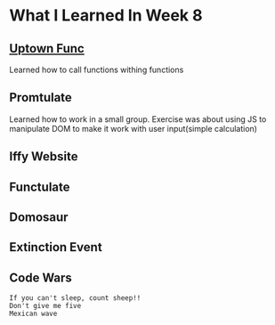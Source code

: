 # What I Learned In Week 8

## [Uptown Func](https://github.com/ignitikus/uptown-func/blob/master/main.js)
Learned how to call functions withing functions

## Promtulate
Learned how to work in a small group.
Exercise was about using JS to manipulate DOM to make it work with user input(simple calculation)

## Iffy Website

## Functulate

## Domosaur

## Extinction Event


## Code Wars

    If you can't sleep, count sheep!!
    Don't give me five
    Mexican wave
